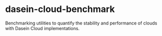 dasein-cloud-benchmark
======================

Benchmarking utilities to quantify the stability and performance of clouds with Dasein Cloud implementations.